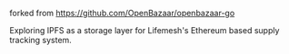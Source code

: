 forked from https://github.com/OpenBazaar/openbazaar-go

Exploring IPFS as a storage layer for Lifemesh's Ethereum based supply tracking system. 
